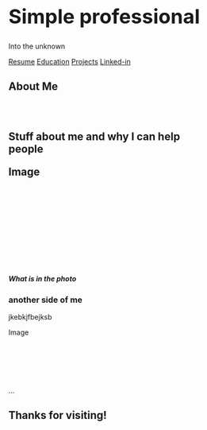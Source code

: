 

<html lang="en">
<head>
<title> Hello world </title>
<meta charset = "utf-8">
<meta name = "viewport" content = "width=device-width, initial-scale=1">
<style>
*{
 box-sizing: border-box; 
}
  
body {
  font-family: Arial, Helvetica, sans-serif;
  margin: 0 ;
}
/*Colors, fonts and backgrounds*/
  
  /* Header background color and font color*/
.header { 
  padding: 80 px;
  text-align: center;
  background: #87CEDA;
  color: white; 
  }
  /* font size for header */
.header h1 {
  font-size: 40px;
  }
/*Style the top Navigation bar*/
  .navbar{
  overflow: hidden;
  background-color: #333;
  }

/* Style the navigation bar links*/
.navbar a {
  float: left;
  display: block; 
  color: white; 
  text-align: center;
  padding: 14px 20px;
  text-decoration: none;
}

/*Right-aligned link*/
.navbar a.right {
float right;
}

/* Change color on hover/mouse-over */
.navbar a:hover {
   backgound-color: #ddd;
   color: black;

}

.row {  
  display: flex;
  flex-wrap: wrap;
}

/*Side column*/
/*.side {
display: flax;
flex-wrap:wrap;
}*/

.comment{
/*flex: 30%*/
background-color: f1f1f1;
padding 20px;
}

/*Main column*/ 
.main {
   /*flex: 70%;*/
   background-color: white;
   padding 16px;
}

/*image*/
.photo {
   background-color: #ddd;
   width: 100%;
   padding 16px;
   
}

/*footer*/
.footer{
padding: 16px;
text-align: center; 
background: #87CEDA;
}

  </style>
  </head>

<body>

  
<div class="header">
<h1> Simple professional </h1>
<p> Into the unknown</p>
</div>

<div class="navbar">
  <a href="#">Resume</a>
  <a href="#">Education</a>
  <a href="#">Projects</a>
  <a href="#" class="right">Linked-in</a>
  </div>
  
<div class="row">
    <div class="main">
    <h2> About Me<h2>
    <br>
    <p> Stuff about me and why I can help people</p>
     <div class="photo" style="height:200px;">Image</div>
    <h5> What is in the photo</h5>
    <h3> another side of me</h3>
    <p>jkebkjfbejksb </p>
    <div class="photo" style ="height:100px;">Image</div>

 

 <br>
  <div class="comment">...</div>
  


<div class="footer">
 <h2>Thanks for visiting! </h2>
  </dev>
  
  </dev>
  
  </body>

</html>


